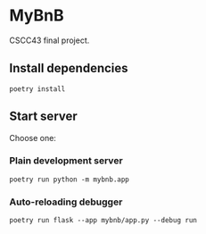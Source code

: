 # MyBnB

CSCC43 final project.

## Install dependencies

```
poetry install
```

## Start server

Choose one:

### Plain development server

```
poetry run python -m mybnb.app
```

### Auto-reloading debugger

```
poetry run flask --app mybnb/app.py --debug run
```
